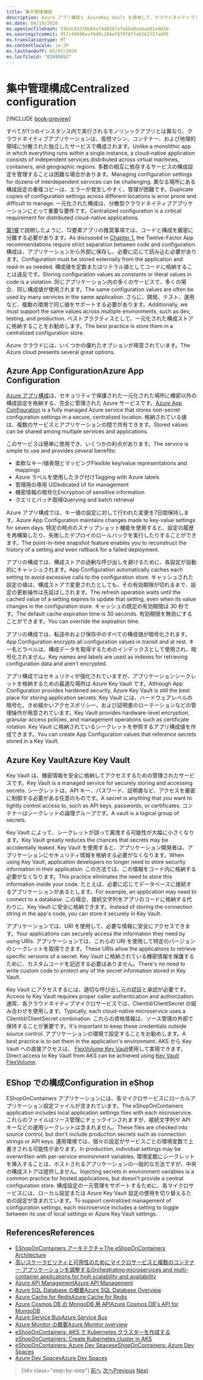 ```yaml
---
title: 集中管理構成
description: Azure アプリ構成と AzureKey Vault を使用して、クラウドネイティブアプリケーションの構成を一元化します。
ms.date: 04/19/2020
ms.openlocfilehash: 53bdc03370b04af4d830fe7abbd8aebad81e9650
ms.sourcegitcommit: 957c49696eaf048c284ef8f9f8ffeb562357ad95
ms.translationtype: MT
ms.contentlocale: ja-JP
ms.lasthandoff: 05/07/2020
ms.locfileid: "82895652"
---
```

# <a name="centralized-configuration"></a><span data-ttu-id="a8ef3-103">集中管理構成</span><span class="sxs-lookup"><span data-stu-id="a8ef3-103">Centralized configuration</span></span>

[!INCLUDE [book-preview](../../../includes/book-preview.md)]

<span data-ttu-id="a8ef3-104">すべてが1つのインスタンス内で実行されるモノリシックアプリとは異なり、クラウドネイティブアプリケーションは、仮想マシン、コンテナー、および地理的領域に分散された独立したサービスで構成されます。</span><span class="sxs-lookup"><span data-stu-id="a8ef3-104">Unlike a monolithic app in which everything runs within a single instance, a cloud-native application consists of independent services distributed across virtual machines, containers, and geographic regions.</span></span> <span data-ttu-id="a8ef3-105">多数の相互に依存するサービスの構成設定を管理することは困難な場合があります。</span><span class="sxs-lookup"><span data-stu-id="a8ef3-105">Managing configuration settings for dozens of interdependent services can be challenging.</span></span> <span data-ttu-id="a8ef3-106">異なる場所にある構成設定の重複コピーは、エラーが発生しやすく、管理が困難です。</span><span class="sxs-lookup"><span data-stu-id="a8ef3-106">Duplicate copies of configuration settings across different locations is error prone and difficult to manage.</span></span> <span data-ttu-id="a8ef3-107">一元化された構成は、分散型クラウドネイティブアプリケーションにとって重要な要件です。</span><span class="sxs-lookup"><span data-stu-id="a8ef3-107">Centralized configuration is a critical requirement for distributed cloud-native applications.</span></span>

<span data-ttu-id="a8ef3-108">[第1章](introduction.md)で説明したように、12要素アプリの推奨事項では、コードと構成を厳密に分離する必要があります。</span><span class="sxs-lookup"><span data-stu-id="a8ef3-108">As discussed in [Chapter 1](introduction.md), the Twelve-Factor App recommendations require strict separation between code and configuration.</span></span> <span data-ttu-id="a8ef3-109">構成は、アプリケーションから外部に保存し、必要に応じて読み込む必要があります。</span><span class="sxs-lookup"><span data-stu-id="a8ef3-109">Configuration must be stored externally from the application and read-in as needed.</span></span> <span data-ttu-id="a8ef3-110">構成値を定数またはリテラル値としてコードに格納することは違反です。</span><span class="sxs-lookup"><span data-stu-id="a8ef3-110">Storing configuration values as constants or literal values in code is a violation.</span></span> <span data-ttu-id="a8ef3-111">同じアプリケーション内の多くのサービスで、多くの場合、同じ構成値が使用されます。</span><span class="sxs-lookup"><span data-stu-id="a8ef3-111">The same configuration values are often be used by many services in the same application.</span></span> <span data-ttu-id="a8ef3-112">さらに、開発、テスト、運用など、複数の環境で同じ値をサポートする必要があります。</span><span class="sxs-lookup"><span data-stu-id="a8ef3-112">Additionally, we must support the same values across multiple environments, such as dev, testing, and production.</span></span> <span data-ttu-id="a8ef3-113">ベストプラクティスとして、一元化された構成ストアに格納することをお勧めします。</span><span class="sxs-lookup"><span data-stu-id="a8ef3-113">The best practice is store them in a centralized configuration store.</span></span>

<span data-ttu-id="a8ef3-114">Azure クラウドには、いくつかの優れたオプションが用意されています。</span><span class="sxs-lookup"><span data-stu-id="a8ef3-114">The Azure cloud presents several great options.</span></span>

## <a name="azure-app-configuration"></a><span data-ttu-id="a8ef3-115">Azure App Configuration</span><span class="sxs-lookup"><span data-stu-id="a8ef3-115">Azure App Configuration</span></span>

<span data-ttu-id="a8ef3-116">[Azure アプリ構成](https://docs.microsoft.com/azure/azure-app-configuration/overview)は、セキュリティで保護された一元化された場所に機密以外の構成設定を格納する、完全に管理された Azure サービスです。</span><span class="sxs-lookup"><span data-stu-id="a8ef3-116">[Azure App Configuration](https://docs.microsoft.com/azure/azure-app-configuration/overview) is a fully managed Azure service that stores non-secret configuration settings in a secure, centralized location.</span></span> <span data-ttu-id="a8ef3-117">格納されている値は、複数のサービスとアプリケーションの間で共有できます。</span><span class="sxs-lookup"><span data-stu-id="a8ef3-117">Stored values can be shared among multiple services and applications.</span></span>

<span data-ttu-id="a8ef3-118">このサービスは簡単に使用でき、いくつかの利点があります。</span><span class="sxs-lookup"><span data-stu-id="a8ef3-118">The service is simple to use and provides several benefits:</span></span>

- <span data-ttu-id="a8ef3-119">柔軟なキー/値表現とマッピング</span><span class="sxs-lookup"><span data-stu-id="a8ef3-119">Flexible key/value representations and mappings</span></span>
- <span data-ttu-id="a8ef3-120">Azure ラベルを使用したタグ付け</span><span class="sxs-lookup"><span data-stu-id="a8ef3-120">Tagging with Azure labels</span></span>
- <span data-ttu-id="a8ef3-121">管理用の専用 UI</span><span class="sxs-lookup"><span data-stu-id="a8ef3-121">Dedicated UI for management</span></span>
- <span data-ttu-id="a8ef3-122">機密情報の暗号化</span><span class="sxs-lookup"><span data-stu-id="a8ef3-122">Encryption of sensitive information</span></span>
- <span data-ttu-id="a8ef3-123">クエリとバッチ取得</span><span class="sxs-lookup"><span data-stu-id="a8ef3-123">Querying and batch retrieval</span></span>

<span data-ttu-id="a8ef3-124">Azure アプリ構成では、キー値の設定に対して行われた変更を7日間保持します。</span><span class="sxs-lookup"><span data-stu-id="a8ef3-124">Azure App Configuration maintains changes made to key-value settings for seven days.</span></span> <span data-ttu-id="a8ef3-125">特定の時点のスナップショット機能を使用すると、設定の履歴を再構築したり、失敗したデプロイのロールバックを実行したりすることができます。</span><span class="sxs-lookup"><span data-stu-id="a8ef3-125">The point-in-time snapshot feature enables you to reconstruct the history of a setting and even rollback for a failed deployment.</span></span>

<span data-ttu-id="a8ef3-126">アプリの構成では、構成ストアの過剰な呼び出しを避けるために、各設定が自動的にキャッシュされます。</span><span class="sxs-lookup"><span data-stu-id="a8ef3-126">App Configuration automatically caches each setting to avoid excessive calls to the configuration store.</span></span> <span data-ttu-id="a8ef3-127">キャッシュされた設定の値は、構成ストアで変更されたとしても、その有効期限が切れるまで、設定の更新操作は先延ばしされます。</span><span class="sxs-lookup"><span data-stu-id="a8ef3-127">The refresh operation waits until the cached value of a setting expires to update that setting, even when its value changes in the configuration store.</span></span> <span data-ttu-id="a8ef3-128">キャッシュの既定の有効期間は 30 秒です。</span><span class="sxs-lookup"><span data-stu-id="a8ef3-128">The default cache expiration time is 30 seconds.</span></span> <span data-ttu-id="a8ef3-129">有効期限を無効にすることができます。</span><span class="sxs-lookup"><span data-stu-id="a8ef3-129">You can override the expiration time.</span></span>

<span data-ttu-id="a8ef3-130">アプリの構成では、転送中および保存中のすべての構成値が暗号化されます。</span><span class="sxs-lookup"><span data-stu-id="a8ef3-130">App Configuration encrypts all configuration values in transit and at rest.</span></span> <span data-ttu-id="a8ef3-131">キー名とラベルは、構成データを取得するためのインデックスとして使用され、暗号化されません。</span><span class="sxs-lookup"><span data-stu-id="a8ef3-131">Key names and labels are used as indexes for retrieving configuration data and aren't encrypted.</span></span>

<span data-ttu-id="a8ef3-132">アプリ構成ではセキュリティが強化されていますが、アプリケーションシークレットを格納するための最適な場所は Azure Key Vault です。</span><span class="sxs-lookup"><span data-stu-id="a8ef3-132">Although App Configuration provides hardened security, Azure Key Vault is still the best place for storing application secrets.</span></span> <span data-ttu-id="a8ef3-133">Key Vault には、ハードウェアレベルの暗号化、きめ細かいアクセスポリシー、および証明書のローテーションなどの管理操作が用意されています。</span><span class="sxs-lookup"><span data-stu-id="a8ef3-133">Key Vault provides hardware-level encryption, granular access policies, and management operations such as certificate rotation.</span></span> <span data-ttu-id="a8ef3-134">Key Vault に格納されているシークレットを参照するアプリ構成値を作成できます。</span><span class="sxs-lookup"><span data-stu-id="a8ef3-134">You can create App Configuration values that reference secrets stored in a Key Vault.</span></span>

## <a name="azure-key-vault"></a><span data-ttu-id="a8ef3-135">Azure Key Vault</span><span class="sxs-lookup"><span data-stu-id="a8ef3-135">Azure Key Vault</span></span>

<span data-ttu-id="a8ef3-136">Key Vault は、機密情報を安全に格納してアクセスするための管理されたサービスです。</span><span class="sxs-lookup"><span data-stu-id="a8ef3-136">Key Vault is a managed service for securely storing and accessing secrets.</span></span> <span data-ttu-id="a8ef3-137">シークレットは、API キー、パスワード、証明書など、アクセスを厳密に制御する必要がある任意のものです。</span><span class="sxs-lookup"><span data-stu-id="a8ef3-137">A secret is anything that you want to tightly control access to, such as API keys, passwords, or certificates.</span></span> <span data-ttu-id="a8ef3-138">コンテナーはシークレットの論理グループです。</span><span class="sxs-lookup"><span data-stu-id="a8ef3-138">A vault is a logical group of secrets.</span></span>

<span data-ttu-id="a8ef3-139">Key Vault によって、シークレットが誤って漏洩する可能性が大幅に小さくなります。</span><span class="sxs-lookup"><span data-stu-id="a8ef3-139">Key Vault greatly reduces the chances that secrets may be accidentally leaked.</span></span> <span data-ttu-id="a8ef3-140">Key Vault を使用すると、アプリケーション開発者は、アプリケーションにセキュリティ情報を格納する必要がなくなります。</span><span class="sxs-lookup"><span data-stu-id="a8ef3-140">When using Key Vault, application developers no longer need to store security information in their application.</span></span> <span data-ttu-id="a8ef3-141">この方法では、この情報をコード内に格納する必要がなくなります。</span><span class="sxs-lookup"><span data-stu-id="a8ef3-141">This practice eliminates the need to store this information inside your code.</span></span> <span data-ttu-id="a8ef3-142">たとえば、必要に応じてデータベースに接続するアプリケーションがあるとします。</span><span class="sxs-lookup"><span data-stu-id="a8ef3-142">For example, an application may need to connect to a database.</span></span> <span data-ttu-id="a8ef3-143">この場合、接続文字列をアプリのコードに格納する代わりに、Key Vault に安全に格納できます。</span><span class="sxs-lookup"><span data-stu-id="a8ef3-143">Instead of storing the connection string in the app's code, you can store it securely in Key Vault.</span></span>

<span data-ttu-id="a8ef3-144">アプリケーションでは、URI を使用して、必要な情報に安全にアクセスできます。</span><span class="sxs-lookup"><span data-stu-id="a8ef3-144">Your applications can securely access the information they need by using URIs.</span></span> <span data-ttu-id="a8ef3-145">アプリケーションでは、これらの URI を使用して特定のバージョンのシークレットを取得できます。</span><span class="sxs-lookup"><span data-stu-id="a8ef3-145">These URIs allow the applications to retrieve specific versions of a secret.</span></span> <span data-ttu-id="a8ef3-146">Key Vault に格納されている機密情報を保護するために、カスタムコードを記述する必要はありません。</span><span class="sxs-lookup"><span data-stu-id="a8ef3-146">There's no need to write custom code to protect any of the secret information stored in Key Vault.</span></span>

<span data-ttu-id="a8ef3-147">Key Vault にアクセスするには、適切な呼び出し元の認証と承認が必要です。</span><span class="sxs-lookup"><span data-stu-id="a8ef3-147">Access to Key Vault requires proper caller authentication and authorization.</span></span> <span data-ttu-id="a8ef3-148">通常、各クラウドネイティブマイクロサービスでは、ClientId/ClientSecret の組み合わせを使用します。</span><span class="sxs-lookup"><span data-stu-id="a8ef3-148">Typically, each cloud-native microservice uses a ClientId/ClientSecret combination.</span></span> <span data-ttu-id="a8ef3-149">これらの資格情報は、ソース管理の外部で保持することが重要です。</span><span class="sxs-lookup"><span data-stu-id="a8ef3-149">It's important to keep these credentials outside source control.</span></span> <span data-ttu-id="a8ef3-150">アプリケーションの環境で設定することをお勧めします。</span><span class="sxs-lookup"><span data-stu-id="a8ef3-150">A best practice is to set them in  the application's environment.</span></span> <span data-ttu-id="a8ef3-151">AKS から Key Vault への直接アクセスは、 [FlexVolume Key Vault](https://github.com/Azure/kubernetes-keyvault-flexvol)使用して実現できます。</span><span class="sxs-lookup"><span data-stu-id="a8ef3-151">Direct access to Key Vault from AKS can be achieved using [Key Vault FlexVolume](https://github.com/Azure/kubernetes-keyvault-flexvol).</span></span>

## <a name="configuration-in-eshop"></a><span data-ttu-id="a8ef3-152">EShop での構成</span><span class="sxs-lookup"><span data-stu-id="a8ef3-152">Configuration in eShop</span></span>

<span data-ttu-id="a8ef3-153">EShopOnContainers アプリケーションには、各マイクロサービスにローカルアプリケーション設定ファイルが含まれています。</span><span class="sxs-lookup"><span data-stu-id="a8ef3-153">The eShopOnContainers application includes local application settings files with each microservice.</span></span> <span data-ttu-id="a8ef3-154">これらのファイルはソース管理にチェックインされますが、接続文字列や API キーなどの運用シークレットは含まれません。</span><span class="sxs-lookup"><span data-stu-id="a8ef3-154">These files are checked into source control, but don't include production secrets such as connection strings or API keys.</span></span> <span data-ttu-id="a8ef3-155">運用環境では、個々の設定がサービスごとの環境変数で上書きされる可能性があります。</span><span class="sxs-lookup"><span data-stu-id="a8ef3-155">In production, individual settings may be overwritten with per-service environment variables.</span></span> <span data-ttu-id="a8ef3-156">環境変数にシークレットを挿入することは、ホストされるアプリケーションの一般的な方法ですが、中央の構成ストアは提供しません。</span><span class="sxs-lookup"><span data-stu-id="a8ef3-156">Injecting secrets in environment variables is a common practice for hosted applications, but doesn't provide a central configuration store.</span></span> <span data-ttu-id="a8ef3-157">構成設定の一元管理をサポートするために、各マイクロサービスには、ローカル設定または Azure Key Vault 設定の使用を切り替えるための設定が含まれています。</span><span class="sxs-lookup"><span data-stu-id="a8ef3-157">To support centralized management of configuration settings, each microservice includes a setting to toggle between its use of local settings or Azure Key Vault settings.</span></span>

## <a name="references"></a><span data-ttu-id="a8ef3-158">References</span><span class="sxs-lookup"><span data-stu-id="a8ef3-158">References</span></span>

- [<span data-ttu-id="a8ef3-159">EShopOnContainers アーキテクチャ</span><span class="sxs-lookup"><span data-stu-id="a8ef3-159">The eShopOnContainers Architecture</span></span>](https://github.com/dotnet-architecture/eShopOnContainers/wiki/Architecture)
- [<span data-ttu-id="a8ef3-160">高いスケーラビリティと可用性のためにマイクロサービスと複数のコンテナー アプリケーションを調整する</span><span class="sxs-lookup"><span data-stu-id="a8ef3-160">Orchestrating microservices and multi-container applications for high scalability and availability</span></span>](https://docs.microsoft.com/dotnet/architecture/microservices/architect-microservice-container-applications/scalable-available-multi-container-microservice-applications)
- [<span data-ttu-id="a8ef3-161">Azure API Management</span><span class="sxs-lookup"><span data-stu-id="a8ef3-161">Azure API Management</span></span>](https://docs.microsoft.com/azure/api-management/api-management-key-concepts)
- [<span data-ttu-id="a8ef3-162">Azure SQL Database の概要</span><span class="sxs-lookup"><span data-stu-id="a8ef3-162">Azure SQL Database Overview</span></span>](https://docs.microsoft.com/azure/sql-database/sql-database-technical-overview)
- [<span data-ttu-id="a8ef3-163">Azure Cache for Redis</span><span class="sxs-lookup"><span data-stu-id="a8ef3-163">Azure Cache for Redis</span></span>](https://azure.microsoft.com/services/cache/)
- [<span data-ttu-id="a8ef3-164">Azure Cosmos DB の MongoDB 用 API</span><span class="sxs-lookup"><span data-stu-id="a8ef3-164">Azure Cosmos DB's API for MongoDB</span></span>](https://docs.microsoft.com/azure/cosmos-db/mongodb-introduction)
- [<span data-ttu-id="a8ef3-165">Azure Service Bus</span><span class="sxs-lookup"><span data-stu-id="a8ef3-165">Azure Service Bus</span></span>](https://docs.microsoft.com/azure/service-bus-messaging/service-bus-messaging-overview)
- [<span data-ttu-id="a8ef3-166">Azure Monitor の概要</span><span class="sxs-lookup"><span data-stu-id="a8ef3-166">Azure Monitor overview</span></span>](https://docs.microsoft.com/azure/azure-monitor/overview)
- <span data-ttu-id="a8ef3-167">[eShopOnContainers: AKS で Kubernetes クラスターを作成する](https://github.com/dotnet-architecture/eShopOnContainers/wiki/Deploy-to-Azure-Kubernetes-Service-(AKS)#create-kubernetes-cluster-in-aks)</span><span class="sxs-lookup"><span data-stu-id="a8ef3-167">[eShopOnContainers: Create Kubernetes cluster in AKS](https://github.com/dotnet-architecture/eShopOnContainers/wiki/Deploy-to-Azure-Kubernetes-Service-(AKS)#create-kubernetes-cluster-in-aks)</span></span>
- [<span data-ttu-id="a8ef3-168">eShopOnContainers: Azure Dev Spaces</span><span class="sxs-lookup"><span data-stu-id="a8ef3-168">eShopOnContainers: Azure Dev Spaces</span></span>](https://github.com/dotnet-architecture/eShopOnContainers/wiki/Azure-Dev-Spaces)
- [<span data-ttu-id="a8ef3-169">Azure Dev Spaces</span><span class="sxs-lookup"><span data-stu-id="a8ef3-169">Azure Dev Spaces</span></span>](https://docs.microsoft.com/azure/dev-spaces/about)

>[!div class="step-by-step"]
><span data-ttu-id="a8ef3-170">[前へ](deploy-eshoponcontainers-azure.md)
>[次へ](scale-applications.md)</span><span class="sxs-lookup"><span data-stu-id="a8ef3-170">[Previous](deploy-eshoponcontainers-azure.md)
[Next](scale-applications.md)</span></span>
